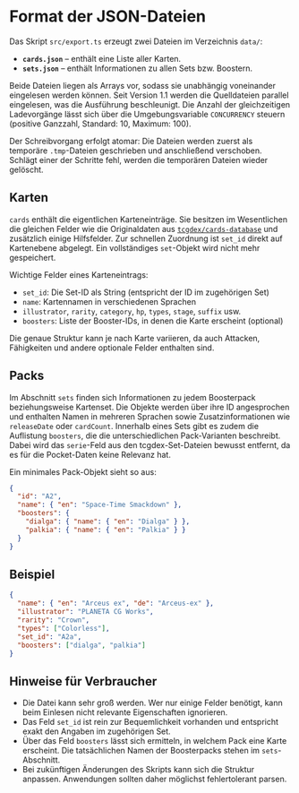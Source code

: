 
# Format der JSON-Dateien

Das Skript `src/export.ts` erzeugt zwei Dateien im Verzeichnis `data/`:

- **`cards.json`** – enthält eine Liste aller Karten.
- **`sets.json`** – enthält Informationen zu allen Sets bzw. Boostern.

Beide Dateien liegen als Arrays vor, sodass sie unabhängig voneinander eingelesen werden können. Seit Version 1.1 werden die Quelldateien parallel eingelesen, was die Ausführung beschleunigt. Die Anzahl der gleichzeitigen Ladevorgänge lässt sich über die Umgebungsvariable `CONCURRENCY` steuern (positive Ganzzahl, Standard: 10, Maximum: 100).

Der Schreibvorgang erfolgt atomar: Die Dateien werden zuerst als temporäre `.tmp`-Dateien geschrieben und anschließend verschoben. Schlägt einer der Schritte fehl, werden die temporären Dateien wieder gelöscht.

## Karten

`cards` enthält die eigentlichen Karteneinträge. Sie besitzen im Wesentlichen die gleichen Felder wie die Originaldaten aus [`tcgdex/cards-database`](https://github.com/tcgdex/cards-database) und zusätzlich einige Hilfsfelder. Zur schnellen Zuordnung ist `set_id` direkt auf Kartenebene abgelegt. Ein vollständiges `set`-Objekt wird nicht mehr gespeichert.

Wichtige Felder eines Karteneintrags:

- `set_id`: Die Set-ID als String (entspricht der ID im zugehörigen Set)
- `name`: Kartennamen in verschiedenen Sprachen
- `illustrator`, `rarity`, `category`, `hp`, `types`, `stage`, `suffix` usw.
- `boosters`: Liste der Booster-IDs, in denen die Karte erscheint (optional)

Die genaue Struktur kann je nach Karte variieren, da auch Attacken, Fähigkeiten und andere optionale Felder enthalten sind.

## Packs

Im Abschnitt `sets` finden sich Informationen zu jedem Boosterpack beziehungsweise Kartenset. Die Objekte werden über ihre ID angesprochen und enthalten Namen in mehreren Sprachen sowie Zusatzinformationen wie `releaseDate` oder `cardCount`. Innerhalb eines Sets gibt es zudem die Auflistung `boosters`, die die unterschiedlichen Pack-Varianten beschreibt.
Dabei wird das `serie`-Feld aus den tcgdex-Set-Dateien bewusst entfernt, da es für die Pocket-Daten keine Relevanz hat.

Ein minimales Pack-Objekt sieht so aus:

```json
{
  "id": "A2",
  "name": { "en": "Space-Time Smackdown" },
  "boosters": {
    "dialga": { "name": { "en": "Dialga" } },
    "palkia": { "name": { "en": "Palkia" } }
  }
}
```

## Beispiel
```json
{
  "name": { "en": "Arceus ex", "de": "Arceus-ex" },
  "illustrator": "PLANETA CG Works",
  "rarity": "Crown",
  "types": ["Colorless"],
  "set_id": "A2a",
  "boosters": ["dialga", "palkia"]
}
```

## Hinweise für Verbraucher

- Die Datei kann sehr groß werden. Wer nur einige Felder benötigt, kann beim Einlesen nicht relevante Eigenschaften ignorieren.
- Das Feld `set_id` ist rein zur Bequemlichkeit vorhanden und entspricht exakt den Angaben im zugehörigen Set.
- Über das Feld `boosters` lässt sich ermitteln, in welchem Pack eine Karte erscheint. Die tatsächlichen Namen der Boosterpacks stehen im `sets`-Abschnitt.
- Bei zukünftigen Änderungen des Skripts kann sich die Struktur anpassen. Anwendungen sollten daher möglichst fehlertolerant parsen.
